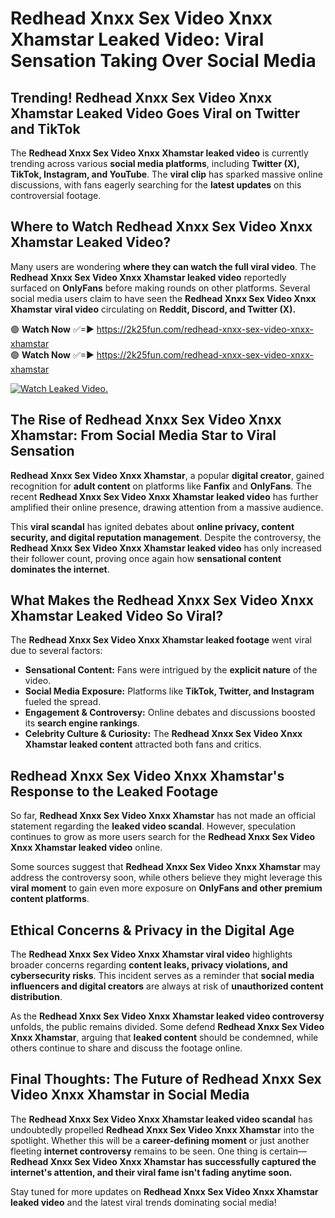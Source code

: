 # Redhead Xnxx Sex Video Xnxx Xhamstar Leaked Video: Viral Sensation Taking Over Social Media

## **Trending! Redhead Xnxx Sex Video Xnxx Xhamstar Leaked Video Goes Viral on Twitter and TikTok**
The **Redhead Xnxx Sex Video Xnxx Xhamstar leaked video** is currently trending across various **social media platforms**, including **Twitter (X), TikTok, Instagram, and YouTube**. The **viral clip** has sparked massive online discussions, with fans eagerly searching for the **latest updates** on this controversial footage.

## **Where to Watch Redhead Xnxx Sex Video Xnxx Xhamstar Leaked Video?**
Many users are wondering **where they can watch the full viral video**. The **Redhead Xnxx Sex Video Xnxx Xhamstar leaked video** reportedly surfaced on **OnlyFans** before making rounds on other platforms. Several social media users claim to have seen the **Redhead Xnxx Sex Video Xnxx Xhamstar viral video** circulating on **Reddit, Discord, and Twitter (X).**

🟢 **Watch Now** ✅=► https://2k25fun.com/redhead-xnxx-sex-video-xnxx-xhamstar  
🟢 **Watch Now** ✅=► https://2k25fun.com/redhead-xnxx-sex-video-xnxx-xhamstar  

[![Watch Leaked Video.](https://miro.medium.com/v2/resize:fit:828/format:webp/1*cilzJN44JGOrTw9NJCrNHA.gif "Watch Leaked Video")](https://2k25fun.com/redhead-xnxx-sex-video-xnxx-xhamstar)

## **The Rise of Redhead Xnxx Sex Video Xnxx Xhamstar: From Social Media Star to Viral Sensation**
**Redhead Xnxx Sex Video Xnxx Xhamstar**, a popular **digital creator**, gained recognition for **adult content** on platforms like **Fanfix** and **OnlyFans**. The recent **Redhead Xnxx Sex Video Xnxx Xhamstar leaked video** has further amplified their online presence, drawing attention from a massive audience.

This **viral scandal** has ignited debates about **online privacy, content security, and digital reputation management**. Despite the controversy, the **Redhead Xnxx Sex Video Xnxx Xhamstar leaked video** has only increased their follower count, proving once again how **sensational content dominates the internet**.

## **What Makes the Redhead Xnxx Sex Video Xnxx Xhamstar Leaked Video So Viral?**
The **Redhead Xnxx Sex Video Xnxx Xhamstar leaked footage** went viral due to several factors:
- **Sensational Content:** Fans were intrigued by the **explicit nature** of the video.
- **Social Media Exposure:** Platforms like **TikTok, Twitter, and Instagram** fueled the spread.
- **Engagement & Controversy:** Online debates and discussions boosted its **search engine rankings**.
- **Celebrity Culture & Curiosity:** The **Redhead Xnxx Sex Video Xnxx Xhamstar leaked content** attracted both fans and critics.

## **Redhead Xnxx Sex Video Xnxx Xhamstar's Response to the Leaked Footage**
So far, **Redhead Xnxx Sex Video Xnxx Xhamstar** has not made an official statement regarding the **leaked video scandal**. However, speculation continues to grow as more users search for the **Redhead Xnxx Sex Video Xnxx Xhamstar leaked video** online.

Some sources suggest that **Redhead Xnxx Sex Video Xnxx Xhamstar** may address the controversy soon, while others believe they might leverage this **viral moment** to gain even more exposure on **OnlyFans and other premium content platforms**.

## **Ethical Concerns & Privacy in the Digital Age**
The **Redhead Xnxx Sex Video Xnxx Xhamstar viral video** highlights broader concerns regarding **content leaks, privacy violations, and cybersecurity risks**. This incident serves as a reminder that **social media influencers and digital creators** are always at risk of **unauthorized content distribution**.

As the **Redhead Xnxx Sex Video Xnxx Xhamstar leaked video controversy** unfolds, the public remains divided. Some defend **Redhead Xnxx Sex Video Xnxx Xhamstar**, arguing that **leaked content** should be condemned, while others continue to share and discuss the footage online.

## **Final Thoughts: The Future of Redhead Xnxx Sex Video Xnxx Xhamstar in Social Media**
The **Redhead Xnxx Sex Video Xnxx Xhamstar leaked video scandal** has undoubtedly propelled **Redhead Xnxx Sex Video Xnxx Xhamstar** into the spotlight. Whether this will be a **career-defining moment** or just another fleeting **internet controversy** remains to be seen. One thing is certain—**Redhead Xnxx Sex Video Xnxx Xhamstar has successfully captured the internet's attention, and their viral fame isn't fading anytime soon.**

Stay tuned for more updates on **Redhead Xnxx Sex Video Xnxx Xhamstar leaked video** and the latest viral trends dominating social media!